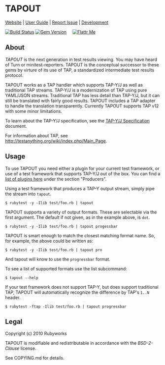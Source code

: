 # TAPOUT

[Website](http://rubyworks.github.com/tapout) |
[User Guide](http://github.com/rubyworks/tapout/wiki) |
[Report Issue](http://github.com/rubyworks/tapout/issues) |
[Development](http://github.com/rubyworks/tapout)

[![Build Status](https://secure.travis-ci.org/rubyworks/tapout.png)](http://travis-ci.org/rubyworks/tapout)
[![Gem Version](https://badge.fury.io/rb/tapout.png)](http://badge.fury.io/rb/tapout) &nbsp; &nbsp;
[![Flattr Me](http://api.flattr.com/button/flattr-badge-large.png)](http://flattr.com/thing/324911/Rubyworks-Ruby-Development-Fund)


## About

*TAPOUT* is the next generation in test results viewing. You may have heard
of Turn or minitest-reporters. TAPOUT is the conceptual successor to these
gems by virture of its use of TAP, a standardized intermediate test results
protocol. 

TAPOUT works as a TAP handler which supports TAP-Y/J as well as traditional
TAP streams. TAP-Y/J is a modernization of TAP using pure YAML/JSON streams.
Traditional TAP has less detail than TAP-Y/J, but it can still be translated
with fairly good results. TAPOUT includes a TAP adapter to handle the
translation transparently. Currently TAPOUT supports TAP v12 with some minor
limitations.

To learn about the TAP-Y/J specification, see the [TAP-Y/J Specification](https://github.com/rubyworks/tapout/wiki/Specification) document.

For information about TAP, see http://testanything.org/wiki/index.php/Main_Page.


## Usage

To use TAPOUT you need either a plugin for your current test framework, or use of
a test framework that supports TAP-Y/J out of the box. You can find a
[list of plugins here](https://github.com/rubyworks/tapout/wiki#producers)
under the section "Producers".

Using a test framework that produces a TAP-Y output stream, simply pipe
the stream into `tapout`.

    $ rubytest -y -Ilib test/foo.rb | tapout

TAPOUT supports a variety of output formats. These are selectable via the 
first argument. The default if not given, as in the example above, is `dot`.

    $ rubytest -y -Ilib test/foo.rb | tapout progessbar

TAPOUT is smart enough to match the closest matching format name. So, for
example, the above could be written as:

    $ rubytest -y -Ilib test/foo.rb | tapout pro

And tapout will know to use the `progressbar` format.

To see a list of supported formats use the list subcommand:

    $ tapout --help

If your test framework does not support TAP-Y, but does support traditional
TAP, TAPOUT will automatically recognize the difference by TAP's `1..N` header.

    $ rubytest -ftap -Ilib test/foo.rb | tapout progressbar


## Legal

Copyright (c) 2010 Rubyworks

TAPOUT is modifiable and redistributable in accordance with the *BSD-2-Clause* license.

See COPYING.md for details.

